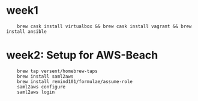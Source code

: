 # week1
```
    brew cask install virtualbox && brew cask install vagrant && brew install ansible
```

# week2: Setup for AWS-Beach
```
    brew tap versent/homebrew-taps
    brew install saml2aws
    brew install remind101/formulae/assume-role
    saml2aws configure
    saml2aws login
```
